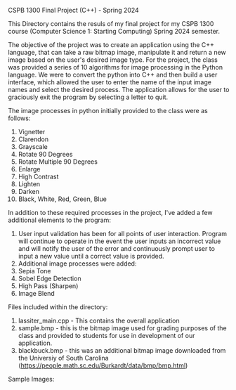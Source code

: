 CSPB 1300 Final Project (C++) - Spring 2024

This Directory contains the resuls of my final project for my CSPB 1300 course (Computer Science 1: Starting Computing) Spring 2024 semester. 

The objective of the project was to create an application using the C++ language, that can take a raw bitmap image, manipulate it and return a new image based on the user's desired image type. For the project, the class was provided a series of 10 algorithms for image processing in the Python language. We were to convert the python into C++ and then build a user interface, which allowed the user to enter the name of the input image names and select the desired process. The application allows for the user to graciously exit the program by selecting a letter to quit.  

The image processes in python initially provided to the class were as follows:
1. Vignetter
2. Clarendon
3. Grayscale
4. Rotate 90 Degrees
5. Rotate Multiple 90 Degrees
6. Enlarge
7. High Contrast
8. Lighten
9. Darken
10. Black, White, Red, Green, Blue

In addition to these required processes in the project, I've added a few additional elements to the program:

1. User input validation has been for all points of user interaction. Program will continue to operate in the event the user inputs an incorrect value and will notify the user of the error and continuously prompt user to input a new value until a correct value is provided.
2. Additional image processes were added:
  1. Sepia Tone
  2. Sobel Edge Detection
  3. High Pass (Sharpen)
  4. Image Blend

Files included within the directory:
1. lassiter_main.cpp - This contains the overall application
2. sample.bmp - this is the bitmap image used for grading purposes of the class and provided to students for use in development of our application.
3. blackbuck.bmp - this was an additional bitmap image downloaded from the Universiy of South Carolina (https://people.math.sc.edu/Burkardt/data/bmp/bmp.html)



Sample Images:




